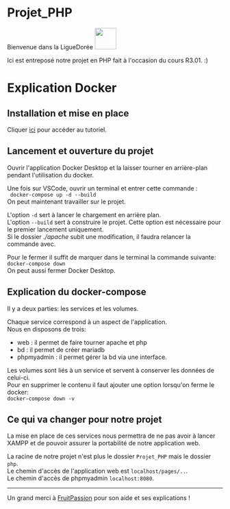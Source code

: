 # Projet_PHP
Bienvenue dans la LigueDorée  <img src="https://media.tenor.com/6WP5bQ455YwAAAAM/passe-quadribol-quidditch.gif" height=50 >

Ici est entreposé notre projet en PHP fait à l'occasion du cours R3.01. :)

# Explication Docker

## Installation et mise en place

Cliquer [ici](https://tech-talk.info/forum/post/f3b760a9-3221-4c14-a8a6-ec7444fd8c81/) pour accéder au tutoriel.

## Lancement et ouverture du projet

Ouvrir l'application Docker Desktop et la laisser tourner en arrière-plan pendant l'utilisation du docker.

Une fois sur VSCode, ouvrir un terminal et entrer cette commande :   
``` docker-compose up -d --build```   
On peut maintenant travailler sur le projet.

L'option ```-d``` sert à lancer le chargement en arrière plan.  
L'option ```--build``` sert à construire le projet. Cette option est nécessaire pour le premier lancement uniquement.  
Si le dossier *./apache* subit une modification, il faudra relancer la commande avec.

Pour le fermer il suffit de marquer dans le terminal la commande suivante:  
```docker-compose down```   
On peut aussi fermer Docker Desktop.

## Explication du docker-compose

Il y a deux parties: les services et les volumes.

Chaque service correspond à un aspect de l'application.  
Nous en disposons de trois:
- web : il permet de faire tourner apache et php
- bd : il permet de créer mariadb
- phpmyadmin : il permet gérer la bd via une interface.

Les volumes sont liés à un service et servent à conserver les données de celui-ci.  
Pour en supprimer le contenu il faut ajouter une option lorsqu'on ferme le docker:  
```docker-compose down -v```

## Ce qui va changer pour notre projet

La mise en place de ces services nous permettra de ne pas avoir à lancer XAMPP et de pouvoir assurer la portabilité de notre application web.

La racine de notre projet n'est plus le dossier ```Projet_PHP``` mais le dossier ```php```.  
Le chemin d'accès de l'application web est ```localhost/pages/..```.  
Le chemin d'accès de phpmyadmin ```localhost:8080```.

---
Un grand merci à [FruitPassion](https://github.com/FruitPassion) pour son aide et ses explications ! 
